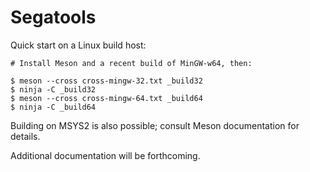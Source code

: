# Segatools

Quick start on a Linux build host:

```
# Install Meson and a recent build of MinGW-w64, then:

$ meson --cross cross-mingw-32.txt _build32
$ ninja -C _build32
$ meson --cross cross-mingw-64.txt _build64
$ ninja -C _build64
```

Building on MSYS2 is also possible; consult Meson documentation for details.

Additional documentation will be forthcoming.
